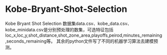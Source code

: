 # Kobe-Bryant-Shot-Selection
Kobe Bryant Shot Selection
数据集data.csv、kobe_data.csv、kobe_minidata.csv是分别预处理的数集，可选特征包括loc_x,loc_y,shot_distance,shot_zone_area,playoffs,peirod,minutes_remaining,seconds_remaining等。
其余的python文件写了不同的机器学习算法去建模预测。
